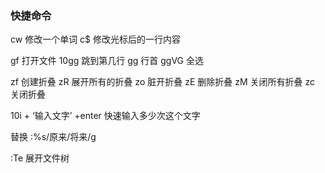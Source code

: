 ### 快捷命令

cw   修改一个单词
c$   修改光标后的一行内容

gf   打开文件
10gg 跳到第几行
gg   行首
ggVG  全选


zf   创建折叠
zR   展开所有的折叠
zo   脏开折叠
zE   删除折叠
zM   关闭所有折叠
zc   关闭折叠

10i + ‘输入文字’ +enter  快速输入多少次这个文字

替换
:%s/原来/将来/g

:Te 
展开文件树
